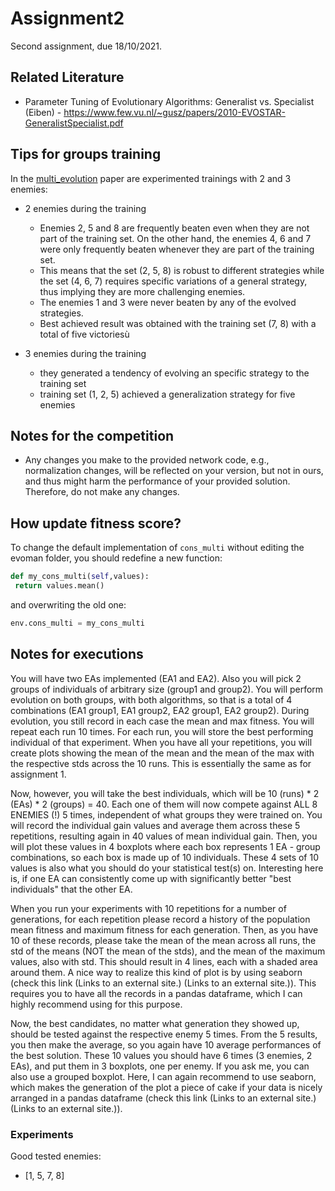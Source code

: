 # Assignment2
Second assignment, due 18/10/2021.

## Related Literature
- Parameter Tuning of Evolutionary Algorithms: Generalist vs. Specialist (Eiben) - https://www.few.vu.nl/~gusz/papers/2010-EVOSTAR-GeneralistSpecialist.pdf

## Tips for groups training
In the [multi_evolution](https://github.com/karinemiras/evoman_framework/blob/master/multi_evolution.pdf) paper are experimented trainings with 2 and 3 enemies:
- 2 enemies during the training
    - Enemies 2, 5 and 8 are frequently beaten even when they are not part of the training set. On
    the other hand, the enemies 4, 6 and 7 were only frequently
    beaten whenever they are part of the training set.
    - This means
    that the set (2, 5, 8) is robust to different strategies while the
    set (4, 6, 7) requires specific variations of a general strategy,
    thus implying they are more challenging enemies.
    - The enemies 1 and 3 were never beaten by any of the evolved
    strategies.
    - Best achieved result was obtained with the training set (7, 8) with a total of five victoriesù
    
- 3 enemies during the training
    - they generated a tendency of evolving an specific strategy to the training set
    - training set (1, 2, 5) achieved a generalization strategy for five enemies
  
## Notes for the competition
- Any changes you make to the provided network code, e.g., normalization changes, will be reflected on your version, but not in ours, and thus might harm the performance of your provided solution. Therefore, do not make any changes.

## How update fitness score?
To change the default implementation of `cons_multi` without editing the evoman folder, you should redefine a new function:
```python
def my_cons_multi(self,values):
 return values.mean()
```
and overwriting the old one:
```python
env.cons_multi = my_cons_multi
```

## Notes for executions
You will have two EAs implemented (EA1 and EA2). 
Also you will pick 2 groups of individuals of arbitrary size (group1 and group2). You will perform evolution on both groups, with both algorithms, so that is a total of 4 combinations (EA1 group1, EA1 group2, EA2 group1, EA2 group2). During evolution, you still record in each case the mean and max fitness. You will repeat each run 10 times. For each run, you will store the best performing individual of that experiment. When you have all your repetitions, you will create plots showing the mean of the mean and the mean of the max with the respective stds across the 10 runs. This is essentially the same as for assignment 1.

Now, however, you will take the best individuals, which will be 10 (runs) * 2 (EAs) * 2 (groups) = 40. Each one of them will now compete against ALL 8 ENEMIES (!) 5 times, independent of what groups they were trained on. You will record the individual gain values and average them across these 5 repetitions, resulting again in 40 values of mean individual gain. Then, you will plot these values in 4 boxplots where each box represents 1 EA - group combinations, so each box is made up of 10 individuals. These 4 sets of 10 values is also what you should do your statistical test(s) on. Interesting here is, if one EA can consistently come up with significantly better "best individuals" that the other EA.

When you run your experiments with 10 repetitions for a number of generations, for each repetition please record a history of the population mean fitness and maximum fitness for each generation. Then, as you have 10 of these records, please take the mean of the mean across all runs, the std of the means (NOT the mean of the stds), and the mean of the maximum values, also with std. This should result in 4 lines, each with a shaded area around them. A nice way to realize this kind of plot is by using seaborn (check this link (Links to an external site.) (Links to an external site.)). This requires you to have all the records in a pandas dataframe, which I can highly recommend using for this purpose.

Now, the best candidates, no matter what generation they showed up, should be tested against the respective enemy 5 times.  From the 5 results, you then make the average, so you again have 10 average performances of the best solution. These 10 values you should have 6 times (3 enemies, 2 EAs), and put them in 3 boxplots, one per enemy. If you ask me, you can also use a grouped boxplot. Here, I can again recommend to use seaborn, which makes the generation of the plot a piece of cake if your data is nicely arranged in a pandas dataframe (check this link (Links to an external site.) (Links to an external site.)).

### Experiments
Good tested enemies:
- [1, 5, 7, 8]